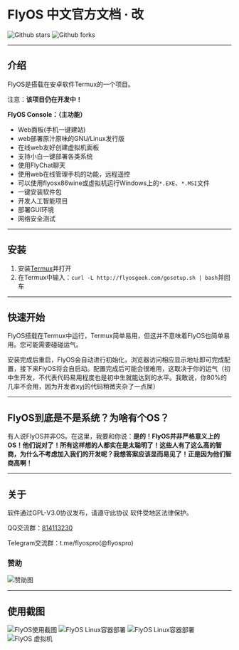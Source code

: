 # FlyOS 中文官方文档 · 改

![Github stars](https://img.shields.io/github/stars/xingyujie/flyos.svg)
![Github forks](https://img.shields.io/github/forks/xingyujie/flyos.svg)

---

## 介绍

FlyOS是搭载在安卓软件Termux的一个项目。

注意：**该项目仍在开发中！**

**FlyOS Console：（主功能）**

- Web面板(手机一键建站)
- web部署原汁原味的GNU/Linux发行版
- 在线web友好创建虚拟机面板
- 支持小白一键部署各类系统
- 使用FlyChat聊天
- 使用web在线管理手机的功能，远程遥控
- 可以使用flyosx86wine或虚拟机运行Windows上的`*.EXE`、`*.MSI`文件
- 一键安装软件包
- 开发人工智能项目
- 部署GUI环境
- 网络安全测试

---

## 安装

1. 安装[Termux](http://f-droid.org/en/packages/com.termux/)并打开
2. 在Termux中输入：`curl -L http://flyosgeek.com/gosetup.sh | bash`并回车

---

## 快速开始

FlyOS搭载在Termux中运行，Termux简单易用，但这并不意味着FlyOS也简单易用。您可能需要碰碰运气。

安装完成后重启，FlyOS会自动进行初始化，浏览器访问相应显示地址即可完成配置，接下来FlyOS将会自启动。配置完成后可能会很难用，这取决于你的运气（初中生开发，不代表代码易用程度也是初中生就能达到的水平。我敢说，你80%的几率不会用，因为开发者xyj的代码稍微夹杂了一点屎）

---

## FlyOS到底是不是系统？为啥有个OS？

有人说FlyOS并非OS。在这里，我要和你说：**是的！FlyOS并非严格意义上的OS！他们说对了！所有这样想的人都实在是太聪明了！这些人有了这么高的智商，为什么不考虑加入我们的开发呢？我想答案应该显而易见了！正是因为他们智商高啊！**

---

## 关于

软件通过GPL-V3.0协议发布，请遵守此协议 软件受地区法律保护。

QQ交流群：[814113230](https://jq.qq.com/?_wv=1027&k=Gd5z9j7v)

Telegram交流群：t.me/flyospro(@flyospro)

### 赞助

![赞助图](img/donate.jpg)

---

## 使用截图

![FlyOS使用截图](/img/screenshot.jpg)
![FlyOS Linux容器部署](/img/panel.jpg)
![FlyOS Linux容器部署](/img/deploy.jpg)
![FlyOS 虚拟机](/img/vm1.jpg)
